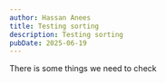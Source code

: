 ```yaml
---
author: Hassan Anees
title: Testing sorting
description: Testing sorting
pubDate: 2025-06-19
---
```

There is some things we need to check